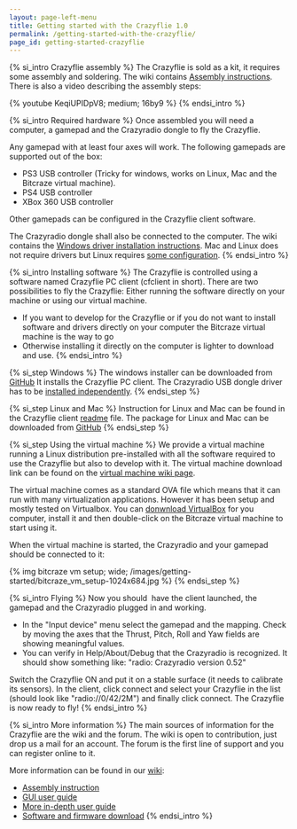 ```yaml
---
layout: page-left-menu
title: Getting started with the Crazyflie 1.0
permalink: /getting-started-with-the-crazyflie/
page_id: getting-started-crazyflie
---
```


{% si_intro Crazyflie assembly %}
The Crazyflie is sold as a kit, it requires some assembly and soldering. The 
wiki contains [Assembly instructions](//wiki.bitcraze.io/projects:crazyflie:mechanics:assembly). 
There is also a video describing the assembly steps:

{% youtube KeqiUPIDpV8; medium; 16by9 %}
{% endsi_intro %}


{% si_intro Required hardware %}
Once assembled you will need a computer, a gamepad and the Crazyradio dongle to fly the Crazyflie.

Any gamepad with at least four axes will work. The following gamepads are supported out of the box:

* PS3 USB controller (Tricky for windows, works on Linux, Mac and the Bitcraze virtual machine).
* PS4 USB controller
* XBox 360 USB controller

Other gamepads can be configured in the Crazyflie client software.

The Crazyradio dongle shall also be connected to the computer. The wiki 
contains the [Windows driver installation instructions](//wiki.bitcraze.io/doc:crazyradio:install_windows_zadig). 
Mac and Linux does not require drivers but Linux requires 
[some configuration](//wiki.bitcraze.io/projects:virtualmachine:create_vm?s[]=udev#adding_udev_rules_for_crazyradio).
{% endsi_intro %}


{% si_intro Installing software %}
The Crazyflie is controlled using a software named Crazyflie PC client 
(cfclient in short). There are two possibilities to fly the Crazyflie: Either 
running the software directly on your machine or using our virtual machine.

* If you want to develop for the Crazyflie or if you do not want to install software and drivers directly on your computer the Bitcraze virtual machine is the way to go
* Otherwise installing it directly on the computer is lighter to download and use.
{% endsi_intro %}


{% si_step Windows %}
The windows installer can be downloaded from 
[GitHub](https://github.com/bitcraze/crazyflie-clients-python/releases)
It installs the Crazyflie PC client. The Crazyradio USB dongle driver has to be 
[installed independently](//wiki.bitcraze.io/doc:crazyradio:install_windows_zadig).
{% endsi_step %}


{% si_step Linux and Mac %}
Instruction for Linux and Mac can be found in the Crazyflie client 
[readme](https://github.com/bitcraze/crazyflie-clients-python/blob/master/README.md) 
file. The package for Linux and Mac can be downloaded from 
[GitHub](https://github.com/bitcraze/crazyflie-clients-python/releases)
{% endsi_step %}


{% si_step Using the virtual machine %}
We provide a virtual machine running a Linux distribution pre-installed with 
all the software required to use the Crazyflie but also to develop with it. The 
virtual machine download link can be found on the 
[virtual machine wiki page](//wiki.bitcraze.io/projects:virtualmachine:index).

The virtual machine comes as a standard OVA file which means that it can run 
with many virtualization applications. However it has been setup and mostly tested 
on Virtualbox. You can 
[donwnload VirtualBox](https://www.virtualbox.org/wiki/Downloads)
for you computer, install it and then double-click on the Bitcraze virtual 
machine to start using it.

When the virtual machine is started, the Crazyradio and your gamepad should be 
connected to it:

{% img bitcraze vm setup; wide; /images/getting-started/bitcraze_vm_setup-1024x684.jpg %}
{% endsi_step %}



{% si_intro Flying %}
Now you should  have the client launched, the gamepad and the Crazyradio 
plugged in and working.

* In the "Input device" menu select the gamepad and the mapping. Check by moving the axes that the Thrust, Pitch, Roll and Yaw fields are showing meaningful values.
* You can verify in Help/About/Debug that the Crazyradio is recognized. It should show something like: "radio: Crazyradio version 0.52"

Switch the Crazyflie ON and put it on a stable surface (it needs to calibrate 
its sensors). In the client, click connect and select your Crazyflie in the 
list (should look like "radio://0/42/2M") and finally click connect. The 
Crazyflie is now ready to fly!
{% endsi_intro %}


{% si_intro More information %}
The main sources of information for the Crazyflie are the wiki and the forum. 
The wiki is open to contribution, just drop us a mail for an account. The forum 
is the first line of support and you can register online to it.

More information can be found in our [wiki](//wiki.bitcraze.io):

* [Assembly instruction](//wiki.bitcraze.io/projects:crazyflie:mechanics:assembly)
* [GUI user guide](//wiki.bitcraze.io/doc:crazyflie:client:pycfclient:index)
* [More in-depth user guide](//wiki.bitcraze.io/projects:crazyflie:userguide:index)
* [Software and firmware download](//wiki.bitcraze.io/misc:downloads:index)
{% endsi_intro %}